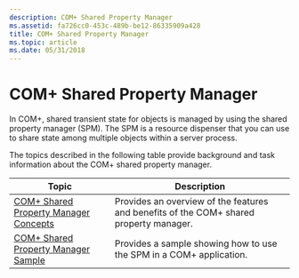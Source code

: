 ```yaml
---
description: COM+ Shared Property Manager
ms.assetid: fa726cc0-453c-489b-be12-86335909a428
title: COM+ Shared Property Manager
ms.topic: article
ms.date: 05/31/2018
---
```


# COM+ Shared Property Manager

In COM+, shared transient state for objects is managed by using the shared property manager (SPM). The SPM is a resource dispenser that you can use to share state among multiple objects within a server process.

The topics described in the following table provide background and task information about the COM+ shared property manager.



| Topic                                                                                         | Description                                                                                       |
|-----------------------------------------------------------------------------------------------|---------------------------------------------------------------------------------------------------|
| [COM+ Shared Property Manager Concepts](com--shared-property-manager-concepts.md)<br/> | Provides an overview of the features and benefits of the COM+ shared property manager.<br/> |
| [COM+ Shared Property Manager Sample](com--shared-property-manager-sample.md)<br/>     | Provides a sample showing how to use the SPM in a COM+ application.<br/>                    |



 

 

 




